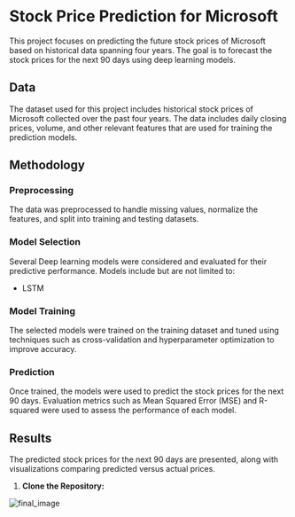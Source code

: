 # Stock Price Prediction for Microsoft

This project focuses on predicting the future stock prices of Microsoft based on historical data spanning four years. The goal is to forecast the stock prices for the next 90 days using deep learning models.

## Data

The dataset used for this project includes historical stock prices of Microsoft collected over the past four years. The data includes daily closing prices, volume, and other relevant features that are used for training the prediction models.

## Methodology

### Preprocessing

The data was preprocessed to handle missing values, normalize the features, and split into training and testing datasets.

### Model Selection

Several Deep learning models were considered and evaluated for their predictive performance. Models include but are not limited to:

- LSTM 

### Model Training

The selected models were trained on the training dataset and tuned using techniques such as cross-validation and hyperparameter optimization to improve accuracy.

### Prediction

Once trained, the models were used to predict the stock prices for the next 90 days. Evaluation metrics such as Mean Squared Error (MSE) and R-squared were used to assess the performance of each model.

## Results

The predicted stock prices for the next 90 days are presented, along with visualizations comparing predicted versus actual prices.

1. **Clone the Repository:**

![final_image](https://github.com/MahmoudIbrahims/CodeAlpha_Stock_prediction/assets/121377479/d713f8ec-f340-425e-b98a-4d1f2002c346)
